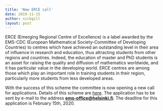 ```yaml
---
title: 'New ERCE call'
date: 2019-11-15
author: nickgill
layout: post
---
```


ERCE (Emerging Regional Centre of Excellence) is a label awarded by the EMS-CDC
(European Mathematical Society-Committee of Developing Countries) to centres
which have achieved an outstanding level in their area of influence in research and
education, thus attracting students from other regions and countries. Indeed, the
education of master and PhD students is an asset for raising the quality and diffusion
of mathematics worldwide, and it has particular value in the developing world. ERCE
centres are among those which play an important role in training students in their
region, particularly more students from less developed areas.

With the success of this scheme the committee is now opening a new call for
applications. Details of this scheme are <a href = "/emscdc/Call-EMS-ERCE-2020.pdf">here</a>. The application has to be sent by e-mail to the address **ems-office@helsinki.fi**. The deadline for this application is February 15th, 2020.

